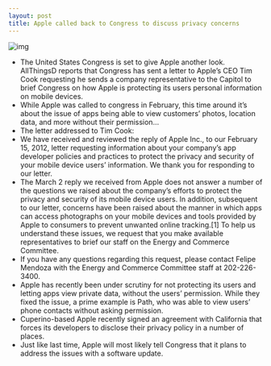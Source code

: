 ```yaml
---
layout: post
title: Apple called back to Congress to discuss privacy concerns
---
```

![img](http://media.idownloadblog.com/wp-content/uploads/2012/02/tim-cook-presenting1.jpg)
* The United States Congress is set to give Apple another look. AllThingsD reports that Congress has sent a letter to Apple’s CEO Tim Cook requesting he sends a company representative to the Capitol to brief Congress on how Apple is protecting its users personal information on mobile devices.
* While Apple was called to congress in February, this time around it’s about the issue of apps being able to view customers’ photos, location data, and more without their permission…
* The letter addressed to Tim Cook:
* We have received and reviewed the reply of Apple Inc., to our February 15, 2012, letter requesting information about your company’s app developer policies and practices to protect the privacy and security of your mobile device users’ information. We thank you for responding to our letter.
* The March 2 reply we received from Apple does not answer a number of the questions we raised about the company’s efforts to protect the privacy and security of its mobile device users. In addition, subsequent to our letter, concerns have been raised about the manner in which apps can access photographs on your mobile devices and tools provided by Apple to consumers to prevent unwanted online tracking.[1] To help us understand these issues, we request that you make available representatives to brief our staff on the Energy and Commerce Committee.
* If you have any questions regarding this request, please contact Felipe Mendoza with the Energy and Commerce Committee staff at 202-226-3400.
* Apple has recently been under scrutiny for not protecting its users and letting apps view private data, without the users’ permission. While they fixed the issue, a prime example is Path, who was able to view users’ phone contacts without asking permission.
* Cuperino-based Apple recently signed an agreement with California that forces its developers to disclose their privacy policy in a number of places.
* Just like last time, Apple will most likely tell Congress that it plans to address the issues with a software update.


